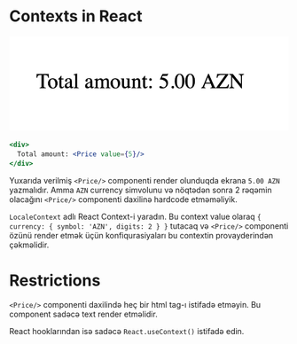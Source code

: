 # Contexts in React

![Price](img-1.png)

```jsx
<div>
  Total amount: <Price value={5}/>
</div>
```

Yuxarıda verilmiş `<Price/>` componenti render olunduqda ekrana `5.00 AZN` yazmalıdır.
Amma `AZN` currency simvolunu və nöqtədən sonra 2 rəqəmin olacağını `<Price/>` componenti daxilinə hardcode etməməliyik.

`LocaleContext` adlı React Context-i yaradın. Bu context value olaraq `{ currency: { symbol: 'AZN', digits: 2 } }` tutacaq və `<Price/>` componenti özünü render etmək üçün konfiqurasiyaları bu contextin provayderindən çəkməlidir.

# Restrictions
`<Price/>` componenti daxilində heç bir html tag-ı istifadə etməyin. Bu component sadəcə text render etməlidir.

React hooklarından isə sadəcə `React.useContext()` istifadə edin.
